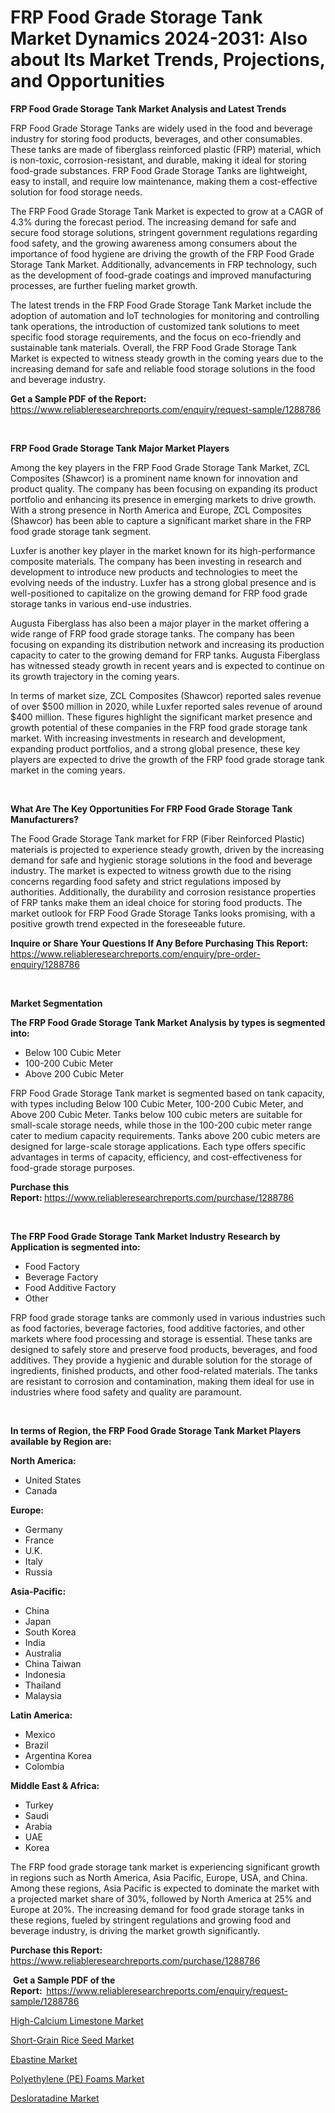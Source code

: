 <p><h1>FRP Food Grade Storage Tank Market Dynamics 2024-2031: Also about Its Market Trends, Projections, and Opportunities</h1></p><p><strong>FRP Food Grade Storage Tank Market Analysis and Latest Trends</strong></p>
<p><p>FRP Food Grade Storage Tanks are widely used in the food and beverage industry for storing food products, beverages, and other consumables. These tanks are made of fiberglass reinforced plastic (FRP) material, which is non-toxic, corrosion-resistant, and durable, making it ideal for storing food-grade substances. FRP Food Grade Storage Tanks are lightweight, easy to install, and require low maintenance, making them a cost-effective solution for food storage needs.</p><p>The FRP Food Grade Storage Tank Market is expected to grow at a CAGR of 4.3% during the forecast period. The increasing demand for safe and secure food storage solutions, stringent government regulations regarding food safety, and the growing awareness among consumers about the importance of food hygiene are driving the growth of the FRP Food Grade Storage Tank Market. Additionally, advancements in FRP technology, such as the development of food-grade coatings and improved manufacturing processes, are further fueling market growth.</p><p>The latest trends in the FRP Food Grade Storage Tank Market include the adoption of automation and IoT technologies for monitoring and controlling tank operations, the introduction of customized tank solutions to meet specific food storage requirements, and the focus on eco-friendly and sustainable tank materials. Overall, the FRP Food Grade Storage Tank Market is expected to witness steady growth in the coming years due to the increasing demand for safe and reliable food storage solutions in the food and beverage industry.</p></p>
<p><strong>Get a Sample PDF of the Report:&nbsp;</strong> <a href="https://www.reliableresearchreports.com/enquiry/request-sample/1288786">https://www.reliableresearchreports.com/enquiry/request-sample/1288786</a></p>
<p>&nbsp;</p>
<p><strong>FRP Food Grade Storage Tank Major Market Players</strong></p>
<p><p>Among the key players in the FRP Food Grade Storage Tank Market, ZCL Composites (Shawcor) is a prominent name known for innovation and product quality. The company has been focusing on expanding its product portfolio and enhancing its presence in emerging markets to drive growth. With a strong presence in North America and Europe, ZCL Composites (Shawcor) has been able to capture a significant market share in the FRP food grade storage tank segment.</p><p>Luxfer is another key player in the market known for its high-performance composite materials. The company has been investing in research and development to introduce new products and technologies to meet the evolving needs of the industry. Luxfer has a strong global presence and is well-positioned to capitalize on the growing demand for FRP food grade storage tanks in various end-use industries.</p><p>Augusta Fiberglass has also been a major player in the market offering a wide range of FRP food grade storage tanks. The company has been focusing on expanding its distribution network and increasing its production capacity to cater to the growing demand for FRP tanks. Augusta Fiberglass has witnessed steady growth in recent years and is expected to continue on its growth trajectory in the coming years.</p><p>In terms of market size, ZCL Composites (Shawcor) reported sales revenue of over $500 million in 2020, while Luxfer reported sales revenue of around $400 million. These figures highlight the significant market presence and growth potential of these companies in the FRP food grade storage tank market. With increasing investments in research and development, expanding product portfolios, and a strong global presence, these key players are expected to drive the growth of the FRP food grade storage tank market in the coming years.</p></p>
<p>&nbsp;</p>
<p><strong>What Are The Key Opportunities For FRP Food Grade Storage Tank Manufacturers?</strong></p>
<p><p>The Food Grade Storage Tank market for FRP (Fiber Reinforced Plastic) materials is projected to experience steady growth, driven by the increasing demand for safe and hygienic storage solutions in the food and beverage industry. The market is expected to witness growth due to the rising concerns regarding food safety and strict regulations imposed by authorities. Additionally, the durability and corrosion resistance properties of FRP tanks make them an ideal choice for storing food products. The market outlook for FRP Food Grade Storage Tanks looks promising, with a positive growth trend expected in the foreseeable future.</p></p>
<p><strong>Inquire or Share Your Questions If Any Before Purchasing This Report:</strong> <a href="https://www.reliableresearchreports.com/enquiry/pre-order-enquiry/1288786">https://www.reliableresearchreports.com/enquiry/pre-order-enquiry/1288786</a></p>
<p>&nbsp;</p>
<p><strong>Market Segmentation</strong></p>
<p><strong>The FRP Food Grade Storage Tank Market Analysis by types is segmented into:</strong></p>
<p><ul><li>Below 100 Cubic Meter</li><li>100-200 Cubic Meter</li><li>Above 200 Cubic Meter</li></ul></p>
<p><p>FRP Food Grade Storage Tank market is segmented based on tank capacity, with types including Below 100 Cubic Meter, 100-200 Cubic Meter, and Above 200 Cubic Meter. Tanks below 100 cubic meters are suitable for small-scale storage needs, while those in the 100-200 cubic meter range cater to medium capacity requirements. Tanks above 200 cubic meters are designed for large-scale storage applications. Each type offers specific advantages in terms of capacity, efficiency, and cost-effectiveness for food-grade storage purposes.</p></p>
<p><strong>Purchase this Report:&nbsp;</strong><a href="https://www.reliableresearchreports.com/purchase/1288786">https://www.reliableresearchreports.com/purchase/1288786</a></p>
<p>&nbsp;</p>
<p><strong>The FRP Food Grade Storage Tank Market Industry Research by Application is segmented into:</strong></p>
<p><ul><li>Food Factory</li><li>Beverage Factory</li><li>Food Additive Factory</li><li>Other</li></ul></p>
<p><p>FRP food grade storage tanks are commonly used in various industries such as food factories, beverage factories, food additive factories, and other markets where food processing and storage is essential. These tanks are designed to safely store and preserve food products, beverages, and food additives. They provide a hygienic and durable solution for the storage of ingredients, finished products, and other food-related materials. The tanks are resistant to corrosion and contamination, making them ideal for use in industries where food safety and quality are paramount.</p></p>
<p>&nbsp;</p>
<p><strong>In terms of Region, the FRP Food Grade Storage Tank Market Players available by Region are:</strong></p>
<p>
    <p> <strong> North America: </strong>
        <ul>
            <li>United States</li>
            <li>Canada</li>
        </ul>
        </p> 
    <p> <strong> Europe: </strong>
        <ul>
            <li>Germany</li>
            <li>France</li>
            <li>U.K.</li>
            <li>Italy</li>
            <li>Russia</li>
        </ul>
        </p> 
    <p> <strong> Asia-Pacific: </strong>
        <ul>
            <li>China</li>
            <li>Japan</li>
            <li>South Korea</li>
            <li>India</li>
            <li>Australia</li>
            <li>China Taiwan</li>
            <li>Indonesia</li>
            <li>Thailand</li>
            <li>Malaysia</li>
        </ul>
        </p> 
    <p> <strong> Latin America: </strong>
        <ul>
            <li>Mexico</li>
            <li>Brazil</li>
            <li>Argentina Korea</li>
            <li>Colombia</li>
        </ul>
        </p> 
    <p> <strong> Middle East & Africa: </strong>
        <ul>
            <li>Turkey</li>
            <li>Saudi</li>
            <li>Arabia</li>
            <li>UAE</li>
            <li>Korea</li>
        </ul>
    </p>
    </p>
<p><p>The FRP food grade storage tank market is experiencing significant growth in regions such as North America, Asia Pacific, Europe, USA, and China. Among these regions, Asia Pacific is expected to dominate the market with a projected market share of 30%, followed by North America at 25% and Europe at 20%. The increasing demand for food grade storage tanks in these regions, fueled by stringent regulations and growing food and beverage industry, is driving the market growth significantly.</p></p>
<p><strong>Purchase this Report: </strong><a href="https://www.reliableresearchreports.com/purchase/1288786">https://www.reliableresearchreports.com/purchase/1288786</a></p>
<p>&nbsp;<strong>Get a Sample PDF of the Report:&nbsp;&nbsp;</strong><a href="https://www.reliableresearchreports.com/enquiry/request-sample/1288786">https://www.reliableresearchreports.com/enquiry/request-sample/1288786</a></p>
<p><strong></strong></p>
<p><p><a href="https://noble-drawer-34c.notion.site/High-Calcium-Limestone-Market-Research-Report-Unlocks-Analysis-on-the-Market-Financial-Status-Marke-83e75d0b612f46069eefecfd22d0a3ad">High-Calcium Limestone Market</a></p><p><a href="https://three-jumbo-f6d.notion.site/Short-Grain-Rice-Seed-Market-Size-Growth-and-Forecast-from-2024-2031-ece335edc8254210b49f48cbd657d8eb">Short-Grain Rice Seed Market</a></p><p><a href="https://view.publitas.com/reportprime-1/ebastine-market-dynamics-2024-2031-also-about-its-market-trends-projections-and-opportunities/">Ebastine Market</a></p><p><a href="https://iodized-pantydraco-05c.notion.site/Polyethylene-PE-Foams-Market-Insights-Market-Players-and-Forecast-Till-2031-6409c7d417344c4090560c82834c06dd">Polyethylene (PE) Foams Market</a></p><p><a href="https://view.publitas.com/reportprime-1/desloratadine-market-a-comprehensive-report-of-its-market-share-growth-trends-2024-2031/">Desloratadine Market</a></p></p>